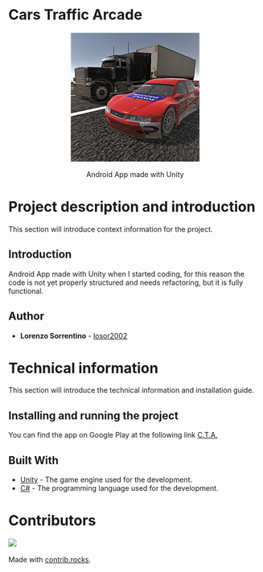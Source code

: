 # Cars Traffic Arcade

<p align = "center">
  <img src = "Assets/_logo/Logo%20new.png" width="256" height="256">
</p>

<p align = "center">
  Android App made with Unity
</p>

# Project description and introduction

This section will introduce context information for the project.

## Introduction

Android App made with Unity when I started coding, for this reason the code is not yet properly structured and needs refactoring, but it is fully functional.

## Author

* **Lorenzo Sorrentino**    - [losor2002](https://github.com/losor2002)

# Technical information

This section will introduce the technical information and installation guide.

## Installing and running the project

You can find the app on Google Play at the following link [C.T.A.](https://play.google.com/store/apps/details?id=com.Cerberus.CTA)

## Built With

* [Unity](https://unity.com/) - The game engine used for the development.
* [C#](https://learn.microsoft.com/it-it/dotnet/csharp/) - The programming language used for the development.

# Contributors

<a href="https://github.com/losor2002/CarsTrafficArcade/graphs/contributors">
  <img src="https://contrib.rocks/image?repo=losor2002/CarsTrafficArcade" />
</a>

Made with [contrib.rocks](https://contrib.rocks).

